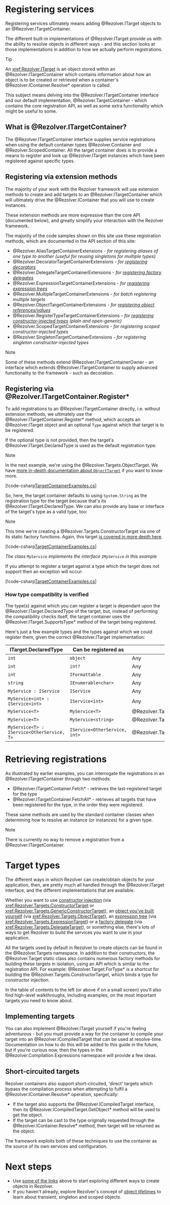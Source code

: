 ﻿# Registering services

Registering services ultimately means adding @Rezolver.ITarget objects to an @Rezolver.ITargetContainer.

The different built-in implementations of @Rezolver.ITarget provide us with the ability to resolve objects
in different ways - and this section looks at those implementations in addition to how we actually perform
registrations.

> [!TIP]
> An <xref:Rezolver.ITarget> is an object stored within an @Rezolver.ITargetContainer which contains 
> information about how an object is to be created or retrieved when a container's @Rezolver.IContainer.Resolve* 
> operation is called.

This subject means delving into the @Rezolver.ITargetContainer interface and our default implementation, 
@Rezolver.TargetContainer - which contains the core registration API, as well as some extra functionality which
might be useful to some.

## What is @Rezolver.ITargetContainer?

The @Rezolver.ITargetContainer interface supplies service registrations when using the default
container types @Rezolver.Container and @Rezolver.ScopedContainer.  All the target container does is to provide a means
to register and look up @Rezolver.ITarget instances which have been registered against specific types.

## Registering via extension methods

The majority of your work with the Rezolver framework will use extension methods to create and add targets to
an @Rezolver.ITargetContainer which will ultimately drive the @Rezolver.IContainer that you will use to create instances.

These extension methods are more expressive than the core API (documented below), and greatly simplify your interaction
with the Rezolver framework.

The majority of the code samples shown on this site use these registration methods, which are documented in the API section
of this site:

- @Rezolver.AliasTargetContainerExtensions *- for registering aliases of one type to another (useful for reusing singletons for multiple types)*
- @Rezolver.DecoratorTargetContainerExtensions *- for [registering decorators](decorators.md)*
- @Rezolver.DelegateTargetContainerExtensions *- for [registering factory delegates](delegates.md)*
- @Rezolver.ExpressionTargetContainerExtensions *- for [registering expression trees](expressions.md)*
- @Rezolver.MultipleTargetContainerExtensions *- for batch registering multiple targets*
- @Rezolver.ObjectTargetContainerExtensions *- for [registering object references/values](objects.md)*
- @Rezolver.RegisterTypeTargetContainerExtensions *- for [registering constructor-injected types](constructor-injection/index.md) (plain and open-generic)*
- @Rezolver.ScopedTargetContainerExtensions *- for registering scoped constructor-injected types*
- @Rezolver.SingletonTargetContainerExtensions *- for registering singleton constructor-injected types*

> [!NOTE]
> Some of these methods extend @Rezolver.ITargetContainerOwner - an interface which extends @Rezolver.ITargetContainer
> to supply advanced functionality to the framework - such as decoration.

## Registering via @Rezolver.ITargetContainer.Register*

To add registrations to an @Rezolver.ITargetContainer directly, i.e. without extension methods, we ultimately use the 
@Rezolver.ITargetContainer.Register* method, which accepts an @Rezolver.ITarget object and an optional `Type` against 
which that target is to be registered.

If the optional type is not provided, then the target's @Rezolver.ITarget.DeclaredType is used as the default
registration type:

> [!NOTE]
> In the next example, we're using the @Rezolver.Targets.ObjectTarget.
> We have [more in-depth documentation about `ObjectTarget`](objects.md) if you want to know more.

[!code-csharp[TargetContainerExamples.cs](../../../../test/Rezolver.Tests.Examples/TargetContainerExamples.cs#example1)]

So, here, the target container defaults to using `System.String` as the registration type for the target
because that's its @Rezolver.ITarget.DeclaredType.  We can also provide any base or interface of the target's type
as a valid type, too:

> [!NOTE]
> This time we're creating a @Rezolver.Targets.ConstructorTarget via one of its static factory functions.
> Again, this target [is covered in more depth here](constructor-injection/index.md).

[!code-csharp[TargetContainerExamples.cs](../../../../test/Rezolver.Tests.Examples/TargetContainerExamples.cs#example2)]

*The class `MyService` implements the interface `IMyService` in this example*

If you attempt to register a target against a type which the target does not support then an exception will occur:

[!code-csharp[TargetContainerExamples.cs](../../../../test/Rezolver.Tests.Examples/TargetContainerExamples.cs#example3)]

### How type compatiblity is verified

The type(s) against which you can register a target is dependant upon the @Rezolver.ITarget.DeclaredType of the target,
but, instead of performing the compatibility checks itself, the target container uses the @Rezolver.ITarget.SupportsType* 
method of the target being registered.

Here's just a few example types and the types against which we could register them, given the correct @Rezolver.ITarget 
implementation:

ITarget.DeclaredType | Can be registered as | With Targets
--- | --- | ---
`int` | `object` | Any
`int` | `int?` | Any
`int` | `IFormattable` | Any
`string` | `IEnumerable<char>` | Any
`MyService : IService` | `IService` | Any
`MyService<int> : IService<int>` | `IService<int>` | Any
`MyService<T>` | `MyService<T>` | @Rezolver.Targets.GenericConstructorTarget
`MyService<T>` | `MyService<string>` | @Rezolver.Targets.GenericConstructorTarget
`MyService<T> : IService<OtherService, T>` | `IService<OtherService, int>` | @Rezolver.Targets.GenericConstructorTarget

# Retrieving registrations

As illustrated by earlier examples, you can interrogate the registrations in an @Rezolver.ITargetContainer through two methods:

- @Rezolver.ITargetContainer.Fetch* - retrieves the last-registered target for the type
- @Rezolver.ITargetContainer.FetchAll* - retrieves all targets that have been registered for the type, in the order they were registered.

These same methods are used by the standard container classes when determining how to resolve an instance (or instances) for
a given type.

> [!NOTE]
> There is currently no way to remove a registration from a @Rezolver.ITargetContainer.

# Target types

The different ways in which Rezolver can create/obtain objects for your application, then, are pretty much all handled 
through the @Rezolver.ITarget interface, and the different implementations that are available.

Whether you want to use [constructor injection](constructor-injection/index.md) (via <xref:Rezolver.Targets.ConstructorTarget> or 
<xref:Rezolver.Targets.GenericConstructorTarget>), 
an [object you've built yourself](objects.md) (via <xref:Rezolver.Targets.ObjectTarget>), an 
[expression tree](expressions.md) (via <xref:Rezolver.Targets.ExpressionTarget>) or a [factory delegate](delegates.md) 
(via <xref:Rezolver.Targets.DelegateTarget>), or something else, there's lots of ways to get Rezolver to build the services 
you want to use in your application.

All the targets used by default in Rezolver to create objects can be found in the @Rezolver.Targets namespace.  In addition to their
constructors, the @Rezolver.Target static class also contains numerous factory methods for building these targets in isolation, using
an API which is similar to the registration API.  For example: @Rezolver.Target.ForType* is a shortcut for building the 
@Rezolver.Targets.ConstructorTarget, which binds a type for constructor injection.

In the table of contents to the left (or above if on a small screen) you'll also find high-level walkthroughs, including examples, 
on the most important targets you need to know about.

## Implementing targets

You can also implement @Rezolver.ITarget yourself if you're feeling adventurous - but you must provide a way for the
container to compile your target into an @Rezolver.ICompiledTarget that can be used at resolve-time.  Documentation 
on how to do this will be added to this guide in the future, but if you're curious now, then the types in the 
@Rezolver.Compilation.Expressions namespace will provide a few ideas.

## Short-circuited targets

Rezolver containers also support short-circuited, 'direct' targets which bypass the compilation process when attempting 
to fulfil a @Rezolver.IContainer.Resolve* operation, specifically:

- If the target also supports the @Rezolver.ICompiledTarget interface, then its @Rezolver.ICompiledTarget.GetObject* method
will be used to get the object.
- If the target can be cast to the type originally requested through the @Rezolver.IContainer.Resolve* method, then target
will be returned as the object.

The framework exploits both of these techniques to use the container as the source of its own services and configuration.

# Next steps

- Use [some of the links](#target-types) above to start exploring different ways to create objects in Rezolver.
- If you haven't already, explore Rezolver's concept of [object lifetimes](lifetimes/index.md) to learn about transient, singleton and scoped objects.